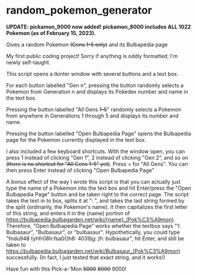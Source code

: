 # random_pokemon_generator
**UPDATE: pickamon_9000 now added! pickamon_8000 includes ALL 1022 Pokemon (as of February 15, 2023).**

Gives a random Pokemon ~~(Gens 1-5 only)~~ and its Bulbapedia page

My first public coding project! Sorry if anything is oddly formatted; I'm newly self-taught.

This script opens a tkinter window with several buttons and a text box.

For each button labelled "Gen n", pressing the button randomly selects a Pokemon from Generation n and displays its Pokedex number and name in the text box.

Pressing the button labelled "All Gens ~~1-5~~" randomly selects a Pokemon from anywhere in Generations 1 through 5 and displays its number and name.

Pressing the button labelled "Open Bulbapedia Page" opens the Bulbapedia page for the Pokemon currently displayed in the text box.

I also included a few keyboard shortcuts. With the window open, you can press 1 instead of clicking "Gen 1", 2 instead of clicking "Gen 2", and so on ~~(there is no shortcut for "All Gens 1-5" yet)~~. Press = for "All Gens". You can then press Enter instead of clicking "Open Bulbapedia Page"

A bonus effect of the way I wrote this script is that you can actually just type the name of a Pokemon into the text box and hit Enter/press the "Open Bulbapedia Page" button and be taken right to the correct page. The script takes the text in to box, splits it at ": ", and takes the last string formed by the split (ordinarily, the Pokemon's name). It then capitalizes the first letter of this string, and enters it in the {name} portion of https://bulbapedia.bulbagarden.net/wiki/{name}_(Pok%C3%A9mon). Therefore, "Open Bulbapedia Page" works whether the textbox says "1: Bulbasaur", "Bulbasaur", or "bulbasaur". Hypothetically, you could type "fndu948 tyhfr08h:fsa0{)h8: 4039jg: jfi: bulbasaur", hit Enter, and still be taken to https://bulbapedia.bulbagarden.net/wiki/Bulbasaur_(Pok%C3%A9mon) successfully. (In fact, I just tested that exact string, and it works!)

Have fun with this Pick-a-'Mon ~~5000~~ ~~8000~~ 9000!
